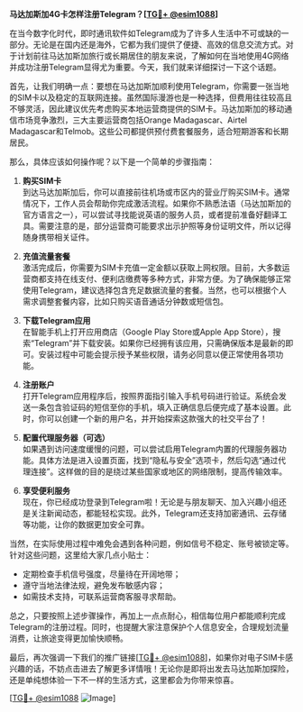 **马达加斯加4G卡怎样注册Telegram？[[TG💪+ @esim1088](https://t.me/s/esim1088)]**

在当今数字化时代，即时通讯软件如Telegram成为了许多人生活中不可或缺的一部分。无论是在国内还是海外，它都为我们提供了便捷、高效的信息交流方式。对于计划前往马达加斯加旅行或长期居住的朋友来说，了解如何在当地使用4G网络并成功注册Telegram显得尤为重要。今天，我们就来详细探讨一下这个话题。

首先，让我们明确一点：要想在马达加斯加顺利使用Telegram，你需要一张当地的SIM卡以及稳定的互联网连接。虽然国际漫游也是一种选择，但费用往往较高且不够灵活，因此建议优先考虑购买本地运营商提供的SIM卡。马达加斯加的移动通信市场竞争激烈，三大主要运营商包括Orange Madagascar、Airtel Madagascar和Telmob。这些公司都提供预付费套餐服务，适合短期游客和长期居民。

那么，具体应该如何操作呢？以下是一个简单的步骤指南：

1. **购买SIM卡**  
   到达马达加斯加后，你可以直接前往机场或市区内的营业厅购买SIM卡。通常情况下，工作人员会帮助你完成激活流程。如果你不熟悉法语（马达加斯加的官方语言之一），可以尝试寻找能说英语的服务人员，或者提前准备好翻译工具。需要注意的是，部分运营商可能要求出示护照等身份证明文件，所以记得随身携带相关证件。

2. **充值流量套餐**  
   激活完成后，你需要为SIM卡充值一定金额以获取上网权限。目前，大多数运营商都支持在线支付、便利店缴费等多种方式，非常方便。为了确保能够正常使用Telegram，建议选择包含充足数据流量的套餐。当然，也可以根据个人需求调整套餐内容，比如只购买语音通话分钟数或短信包。

3. **下载Telegram应用**  
   在智能手机上打开应用商店（Google Play Store或Apple App Store），搜索“Telegram”并下载安装。如果你已经拥有该应用，只需确保版本是最新的即可。安装过程中可能会提示授予某些权限，请务必同意以便正常使用各项功能。

4. **注册账户**  
   打开Telegram应用程序后，按照界面指引输入手机号码进行验证。系统会发送一条包含验证码的短信至你的手机，填入正确信息后便完成了基本设置。此时，你可以创建一个新的用户名，并开始探索这款强大的社交平台了！

5. **配置代理服务器（可选）**  
   如果遇到访问速度缓慢的问题，可以尝试启用Telegram内置的代理服务器功能。具体方法是进入设置页面，找到“隐私与安全”选项卡，然后勾选“通过代理连接”。这样做的目的是绕过某些国家或地区的网络限制，提高传输效率。

6. **享受便利服务**  
   现在，你已经成功登录到Telegram啦！无论是与朋友聊天、加入兴趣小组还是关注新闻动态，都能轻松实现。此外，Telegram还支持加密通讯、云存储等功能，让你的数据更加安全可靠。

当然，在实际使用过程中难免会遇到各种问题，例如信号不稳定、账号被锁定等。针对这些问题，这里给大家几点小贴士：
- 定期检查手机信号强度，尽量待在开阔地带；
- 遵守当地法律法规，避免发布敏感内容；
- 如需技术支持，可联系运营商客服寻求帮助。

总之，只要按照上述步骤操作，再加上一点点耐心，相信每位用户都能顺利完成Telegram的注册过程。同时，也提醒大家注意保护个人信息安全，合理规划流量消费，让旅途变得更加愉快顺畅。

最后，再次强调一下我们的推广链接[[TG💪+ @esim1088](https://t.me/s/esim1088)]，如果你对电子SIM卡感兴趣的话，不妨点击进去了解更多详情哦！无论你是即将出发去马达加斯加探险，还是单纯想体验一下不一样的生活方式，这里都会为你带来惊喜。

[[TG💪+ @esim1088](https://t.me/s/esim1088) ![Image](https://i.postimg.cc/4NQfJmqS/Snipaste-2025-05-13-00-14-12.png)]